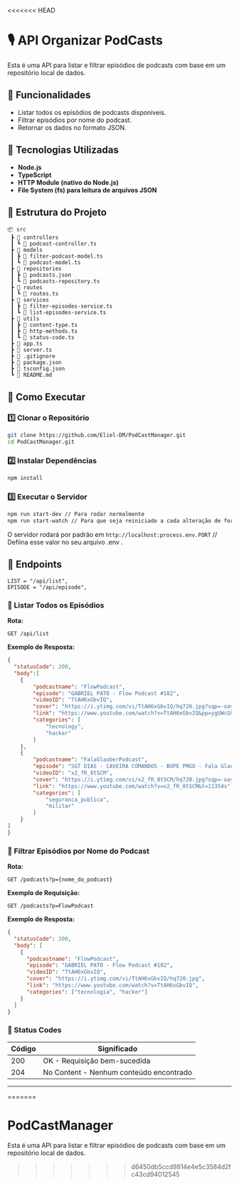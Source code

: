 <<<<<<< HEAD
# 🎙️ API Organizar PodCasts

Esta é uma API para listar e filtrar episódios de podcasts com base em um repositório local de dados.

## 📌 Funcionalidades

- Listar todos os episódios de podcasts disponíveis.
- Filtrar episódios por nome do podcast.
- Retornar os dados no formato JSON.

## 🚀 Tecnologias Utilizadas

- **Node.js**
- **TypeScript**
- **HTTP Module (nativo do Node.js)**
- **File System (fs) para leitura de arquivos JSON**

## 📂 Estrutura do Projeto

```
📦 src
 ┣ 📂 controllers
 ┃ ┗ 📜 podcast-controller.ts
 ┣ 📂 models
 ┃ ┣ 📜 filter-podcast-model.ts
 ┃ ┗ 📜 podcast-model.ts
 ┣ 📂 repositories
 ┃ ┣ 📜 podcasts.json
 ┃ ┗ 📜 podcasts-repository.ts
 ┣ 📂 routes
 ┃ ┗ 📜 routes.ts
 ┣ 📂 services
 ┃ ┣ 📜 filter-episodes-service.ts
 ┃ ┗ 📜 list-episodes-service.ts
 ┣ 📂 utils
 ┃ ┣ 📜 content-type.ts
 ┃ ┣ 📜 http-methods.ts
 ┃ ┗ 📜 status-code.ts
 ┣ 📜 app.ts
 ┣ 📜 server.ts
 ┣ 📜 .gitignore
 ┣ 📜 package.json
 ┣ 📜 tsconfig.json
 ┗ 📜 README.md
```

## 📌 Como Executar

### 1️⃣ Clonar o Repositório

```bash
git clone https://github.com/Eliel-DM/PodCastManager.git
cd PodCastManager.git
```

### 2️⃣ Instalar Dependências

```bash
npm install
```

### 3️⃣ Executar o Servidor

```bash
npm run start-dev // Para rodar normalmente
npm run start-watch // Para que seja reiniciado a cada alteração de forma automática
```

O servidor rodará por padrão em `http://localhost:process.env.PORT` // Defiina esse valor no seu arquivo .env .

## 📌 Endpoints

    LIST = "/api/list",
    EPISODE = "/api/episode",


### 🔹 Listar Todos os Episódios

**Rota:**

```
GET /api/list
```

**Exemplo de Resposta:**

```json
{
  "statusCode": 200,
  "body":[
    {
        "podcastname": "FlowPodcast",
        "episode": "GABRIEL PATO - Flow Podcast #182",
        "videoID": "TtAH6xGbvIQ",
        "cover": "https://i.ytimg.com/vi/TtAH6xGbvIQ/hq720.jpg?sqp=-oaymwEXCNAFEJQDSFryq4qpAwkIARUAAIhCGAE=&rs=AOn4CLC2t7dADaT2rYgdGdZQjJ6VihtjEA",
        "link": "https://www.youtube.com/watch?v=TtAH6xGbvIQ&pp=ygUWcG9kY2FzdCBnYWJyaWVsICBwYXRvIA%3D%3D",
        "categories": [
            "tecnology",
            "hacker"
        ]
    },
    {
        "podcastname": "FalaGlauberPodcast",
        "episode": "SGT DIAS - CAVEIRA COMANDOS - BOPE PMGO - Fala Glauber Podcast #265",
        "videoID": "x2_fR_8tSCM",
        "cover": "https://i.ytimg.com/vi/x2_fR_8tSCM/hq720.jpg?sqp=-oaymwEXCNAFEJQDSFryq4qpAwkIARUAAIhCGAE=&rs=AOn4CLCKvbVnmofl6Pa3Tv5zPQOJqlNdag",
        "link": "https://www.youtube.com/watch?v=x2_fR_8tSCM&t=11354s",
        "categories": [
            "seguranca_publica",
            "militar"
        ]
    }
]
}
```

### 🔹 Filtrar Episódios por Nome do Podcast

**Rota:**

```
GET /podcasts?p={nome_do_podcast}
```

**Exemplo de Requisição:**

```
GET /podcasts?p=FlowPodcast
```

**Exemplo de Resposta:**

```json
{
  "statusCode": 200,
  "body": [
    {
      "podcastname": "FlowPodcast",
      "episode": "GABRIEL PATO - Flow Podcast #182",
      "videoID": "TtAH6xGbvIQ",
      "cover": "https://i.ytimg.com/vi/TtAH6xGbvIQ/hq720.jpg",
      "link": "https://www.youtube.com/watch?v=TtAH6xGbvIQ",
      "categories": ["tecnologia", "hacker"]
    }
  ]
}
```

### 🔹 Status Codes

| Código | Significado                              |
| ------ | ---------------------------------------- |
| 200    | OK - Requisição bem-sucedida             |
| 204    | No Content - Nenhum conteúdo encontrado  |

---
=======
# PodCastManager
Esta é uma API para listar e filtrar episódios de podcasts com base em um repositório local de dados.
>>>>>>> d6450db5ccd9814e4e5c3584d2fc43cd94012545
